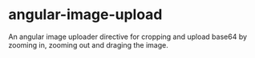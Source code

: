 # angular-image-upload
An angular image uploader directive for cropping and upload base64 by zooming in, zooming out and draging the image.
